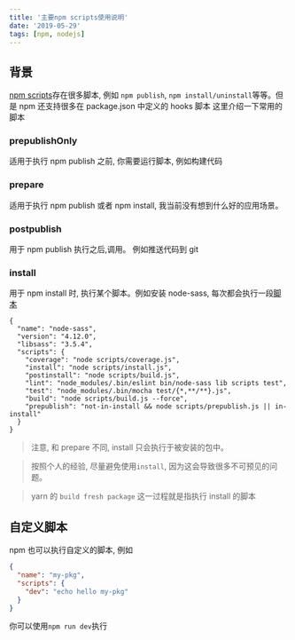 ```yaml
---
title: '主要npm scripts使用说明'
date: '2019-05-29'
tags: [npm, nodejs]
---
```


## 背景

[npm scripts](https://docs.npmjs.com/misc/scripts)存在很多脚本, 例如 `npm publish`, `npm install/uninstall`等等。但是 npm 还支持很多在 package.json 中定义的 hooks 脚本
这里介绍一下常用的脚本

### prepublishOnly

适用于执行 npm publish 之前, 你需要运行脚本, 例如构建代码

### prepare

适用于执行 npm publish 或者 npm install, 我当前没有想到什么好的应用场景。

### postpublish

用于 npm publish 执行之后,调用。 例如推送代码到 git

### install

用于 npm install 时, 执行某个脚本。例如安装 node-sass, 每次都会执行一段[脚本](https://github.com/sass/node-sass/blob/master/scripts/install.js)

```json{7}
{
  "name": "node-sass",
  "version": "4.12.0",
  "libsass": "3.5.4",
  "scripts": {
    "coverage": "node scripts/coverage.js",
    "install": "node scripts/install.js",
    "postinstall": "node scripts/build.js",
    "lint": "node_modules/.bin/eslint bin/node-sass lib scripts test",
    "test": "node_modules/.bin/mocha test/{*,**/**}.js",
    "build": "node scripts/build.js --force",
    "prepublish": "not-in-install && node scripts/prepublish.js || in-install"
  }
}
```

> 注意, 和 prepare 不同, install 只会执行于被安装的包中。

> 按照个人的经验, 尽量避免使用`install`, 因为这会导致很多不可预见的问题。

> yarn 的 `build fresh package` 这一过程就是指执行 install 的脚本

## 自定义脚本

npm 也可以执行自定义的脚本, 例如

```json
{
  "name": "my-pkg",
  "scripts": {
    "dev": "echo hello my-pkg"
  }
}
```

你可以使用`npm run dev`执行
